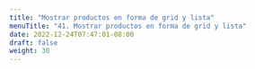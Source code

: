 ```yaml
---
title: "Mostrar productos en forma de grid y lista"
menuTitle: "41. Mostrar productos en forma de grid y lista"
date: 2022-12-24T07:47:01-08:00
draft: false
weight: 30
---
```

